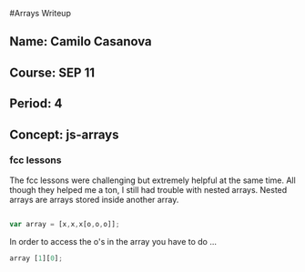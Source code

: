 #Arrays Writeup

## Name: Camilo Casanova
## Course: SEP 11
## Period: 4
## Concept: js-arrays

### fcc lessons

The fcc lessons were challenging but extremely helpful at the same time. All though they helped me a ton, I still had trouble with nested arrays. Nested arrays are arrays stored inside another array.

```js

var array = [x,x,x[o,o,o]];

```

In order to access the o's in the array you have to do ...

```js
array [1][0];
```
